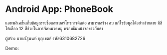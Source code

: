 # Android App: PhoneBook

  แอพพลิเคชั่นเก็บข้อมูลรายชื่อและเบอร์โทรการติดต่อ สามารถสร้าง ลบ แก้ไขข้อมูลได้อย่างง่ายดาย มีสีให้เลือก 12 สีช่วยในการจัดหมวดหมู่ พร้อมธีมหน้าจอขาวกับดำ

ผู้สร้าง นายณัฐนนท์ บุญเขตต์ รหัส6310682726

Demo:
